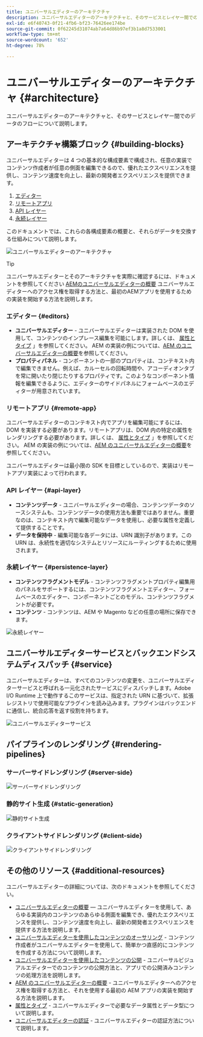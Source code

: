 ```yaml
---
title: ユニバーサルエディターのアーキテクチャ
description: ユニバーサルエディターのアーキテクチャと、そのサービスとレイヤー間でのデータのフローについて説明します。
exl-id: e6f40743-0f21-4fb6-bf23-76426ee174be
source-git-commit: 0f62245d31074ab7a64d86b97ef3b1a8d7533001
workflow-type: tm+mt
source-wordcount: '652'
ht-degree: 78%

---
```



# ユニバーサルエディターのアーキテクチャ {#architecture}

ユニバーサルエディターのアーキテクチャと、そのサービスとレイヤー間でのデータのフローについて説明します。

## アーキテクチャ構築ブロック {#building-blocks}

ユニバーサルエディターは 4 つの基本的な構成要素で構成され、任意の実装でコンテンツ作成者が任意の側面を編集できるので、優れたエクスペリエンスを提供し、コンテンツ速度を向上し、最新の開発者エクスペリエンスを提供できます。

1. [エディター](#editors)
1. [リモートアプリ](#remote-app)
1. [API レイヤー](#api-layer)
1. [永続レイヤー](#persistence-layer)

このドキュメントでは、これらの各構成要素の概要と、それらがデータを交換する仕組みについて説明します。

![ユニバーサルエディターのアーキテクチャ](assets/architecture.png)

>[!TIP]
>
>ユニバーサルエディターとそのアーキテクチャを実際に確認するには、ドキュメントを参照してください [AEMのユニバーサルエディターの概要](getting-started.md) ユニバーサルエディターへのアクセス権を取得する方法と、最初のAEMアプリを使用するための実装を開始する方法を説明します。

### エディター {#editors}

* **ユニバーサルエディター** - ユニバーサルエディターは実装された DOM を使用して、コンテンツのインプレース編集を可能にします。詳しくは、 [属性とタイプ](attributes-types.md) 」を参照してください。 AEM の実装の例については、[AEM のユニバーサルエディターの概要](getting-started.md)を参照してください。
* **プロパティパネル** - コンポーネントの一部のプロパティは、コンテキスト内で編集できません。例えば、カルーセルの回転時間や、アコーディオンタブを常に開いたり閉じたりするプロパティです。このようなコンポーネント情報を編集できるように、エディターのサイドパネルにフォームベースのエディターが用意されています。

### リモートアプリ {#remote-app}

ユニバーサルエディターのコンテキスト内でアプリを編集可能にするには、DOM を実装する必要があります。リモートアプリは、DOM 内の特定の属性をレンダリングする必要があります。詳しくは、 [属性とタイプ](attributes-types.md) 」を参照してください。 AEM の実装の例については、[AEM のユニバーサルエディターの概要](getting-started.md)を参照してください。

ユニバーサルエディターは最小限の SDK を目標としているので、実装はリモートアプリ実装によって行われます。

### API レイヤー {#api-layer}

* **コンテンツデータ** - ユニバーサルエディターの場合、コンテンツデータのソースシステムも、コンテンツデータの使用方法も重要ではありません。重要なのは、コンテキスト内で編集可能なデータを使用し、必要な属性を定義して提供することです。
* **データを保持中** - 編集可能な各データには、URN 識別子があります。この URN は、永続性を適切なシステムとリソースにルーティングするために使用されます。

### 永続レイヤー {#persistence-layer}

* **コンテンツフラグメントモデル** - コンテンツフラグメントプロパティ編集用のパネルをサポートするには、コンテンツフラグメントエディター、フォームベースのエディター、コンポーネントごとのモデル、コンテンツフラグメントが必要です。
* **コンテンツ** - コンテンツは、AEM や Magento などの任意の場所に保存できます。

![永続レイヤー](assets/persistence-layer.png)

## ユニバーサルエディターサービスとバックエンドシステムディスパッチ {#service}

ユニバーサルエディターは、すべてのコンテンツの変更を、ユニバーサルエディターサービスと呼ばれる一元化されたサービスにディスパッチします。Adobe I/O Runtime 上で動作するこのサービスは、指定された URN に基づいて、拡張レジストリで使用可能なプラグインを読み込みます。プラグインはバックエンドに通信し、統合応答を返す役割を持ちます。

![ユニバーサルエディターサービス](assets/universal-editor-service.png)

## パイプラインのレンダリング {#rendering-pipelines}

### サーバーサイドレンダリング {#server-side}

![サーバーサイドレンダリング](assets/server-side.png)

### 静的サイト生成 {#static-generation}

![静的サイト生成](assets/static-generation.png)

### クライアントサイドレンダリング {#client-side}

![クライアントサイドレンダリング](assets/client-side.png)

## その他のリソース {#additional-resources}

ユニバーサルエディターの詳細については、次のドキュメントを参照してください。

* [ユニバーサルエディターの概要](introduction.md)  — ユニバーサルエディターを使用して、あらゆる実装内のコンテンツのあらゆる側面を編集でき、優れたエクスペリエンスを提供し、コンテンツ速度を向上し、最新の開発者エクスペリエンスを提供する方法を説明します。
* [ユニバーサルエディターを使用したコンテンツのオーサリング](authoring.md) - コンテンツ作成者がユニバーサルエディターを使用して、簡単かつ直感的にコンテンツを作成する方法について説明します。
* [ユニバーサルエディターを使用したコンテンツの公開](publishing.md) - ユニバーサルビジュアルエディターでのコンテンツの公開方法と、アプリでの公開済みコンテンツの処理方法を説明します。
* [AEM のユニバーサルエディターの概要](getting-started.md) - ユニバーサルエディターへのアクセス権を取得する方法と、それを使用する最初の AEM アプリの実装を開始する方法を説明します。
* [属性とタイプ](attributes-types.md) - ユニバーサルエディターで必要なデータ属性とデータ型について説明します。
* [ユニバーサルエディターの認証](authentication.md) - ユニバーサルエディターの認証方法について説明します。

